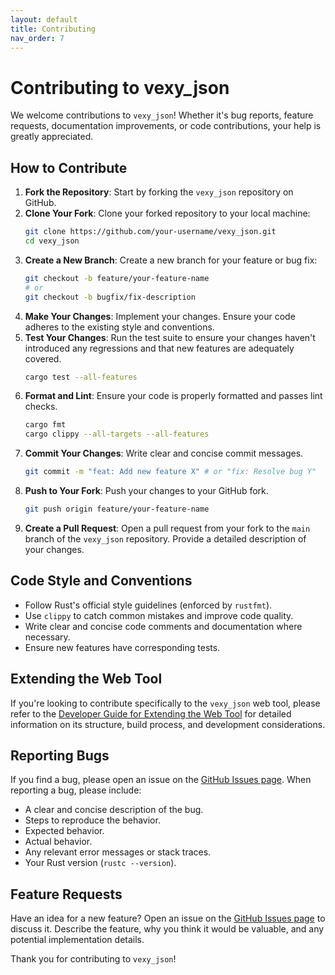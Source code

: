 ```yaml
---
layout: default
title: Contributing
nav_order: 7
---
```


# Contributing to vexy_json

We welcome contributions to `vexy_json`! Whether it's bug reports, feature requests, documentation improvements, or code contributions, your help is greatly appreciated.

## How to Contribute

1.  **Fork the Repository**: Start by forking the `vexy_json` repository on GitHub.
2.  **Clone Your Fork**: Clone your forked repository to your local machine:
    ```bash
    git clone https://github.com/your-username/vexy_json.git
    cd vexy_json
    ```
3.  **Create a New Branch**: Create a new branch for your feature or bug fix:
    ```bash
    git checkout -b feature/your-feature-name
    # or
    git checkout -b bugfix/fix-description
    ```
4.  **Make Your Changes**: Implement your changes. Ensure your code adheres to the existing style and conventions.
5.  **Test Your Changes**: Run the test suite to ensure your changes haven't introduced any regressions and that new features are adequately covered.
    ```bash
    cargo test --all-features
    ```
6.  **Format and Lint**: Ensure your code is properly formatted and passes lint checks.
    ```bash
    cargo fmt
    cargo clippy --all-targets --all-features
    ```
7.  **Commit Your Changes**: Write clear and concise commit messages.
    ```bash
    git commit -m "feat: Add new feature X" # or "fix: Resolve bug Y"
    ```
8.  **Push to Your Fork**: Push your changes to your GitHub fork.
    ```bash
    git push origin feature/your-feature-name
    ```
9.  **Create a Pull Request**: Open a pull request from your fork to the `main` branch of the `vexy_json` repository. Provide a detailed description of your changes.

## Code Style and Conventions

-   Follow Rust's official style guidelines (enforced by `rustfmt`).
-   Use `clippy` to catch common mistakes and improve code quality.
-   Write clear and concise code comments and documentation where necessary.
-   Ensure new features have corresponding tests.

## Extending the Web Tool

If you're looking to contribute specifically to the `vexy_json` web tool, please refer to the [Developer Guide for Extending the Web Tool](developer-guide.md) for detailed information on its structure, build process, and development considerations.

## Reporting Bugs

If you find a bug, please open an issue on the [GitHub Issues page](https://github.com/vexyart/vexy-json/issues). When reporting a bug, please include:

-   A clear and concise description of the bug.
-   Steps to reproduce the behavior.
-   Expected behavior.
-   Actual behavior.
-   Any relevant error messages or stack traces.
-   Your Rust version (`rustc --version`).

## Feature Requests

Have an idea for a new feature? Open an issue on the [GitHub Issues page](https://github.com/vexyart/vexy-json/issues) to discuss it. Describe the feature, why you think it would be valuable, and any potential implementation details.

Thank you for contributing to `vexy_json`!
